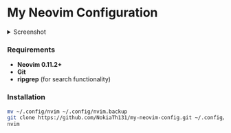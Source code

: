 # My Neovim Configuration

<details>
  <summary>Screenshot</summary>
 <img width="1919" height="1079" alt="สกรีนช็อต 2025-08-14 231033" src="https://github.com/user-attachments/assets/c77b42c2-cce1-4b55-ad07-60f6a032395c" />
 <img width="1919" height="1079" alt="สกรีนช็อต 2025-08-14 231146" src="https://github.com/user-attachments/assets/b9547728-4ce7-46d3-84f7-ce01ee1ad37c" />
</details>

### Requirements

- **Neovim 0.11.2+**
- **Git**
- **ripgrep** (for search functionality)

### Installation

```bash
mv ~/.config/nvim ~/.config/nvim.backup
git clone https://github.com/NokiaTh131/my-neovim-config.git ~/.config/nvim
nvim
```
